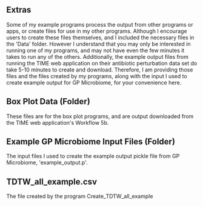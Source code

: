 ## Extras
Some of my example programs process the output from other programs or apps, or create files for use in my other programs. Although I encourage users to create these files themselves, and I included the necessary files in the 'Data' folder. However I understand that you may only be interested in running one of my programs, and may not have even the few minutes it takes to run any of the others. Additionally, the example output files from running the TIME web application on their antibiotic perturbation data set do take 5-10 minutes to create and download. Therefore, I am providing those files and the files created by my programs, along with the input I used to create example output for GP Microbiome, for your convenience here. 

## Box Plot Data (Folder)
These files are for the box plot programs, and are output downloaded from the TIME web application's Workflow 5b.

## Example GP Microbiome Input Files (Folder)
The input files I used to create the example output pickle file from GP Microbiome, 'example_output.p'.

## TDTW_all_example.csv
The file created by the program Create_TDTW_all_example


